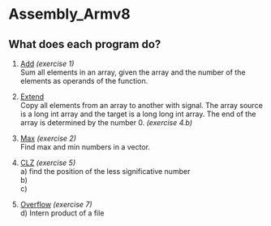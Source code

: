# Assembly_Armv8

## What does each program do? 

1. [Add](https://github.com/Jumaruba/Assembly_Armv8/tree/master/Add)  _(exercise 1)_    
    Sum all elements in an array, given the array and the number of the elements as operands of the function.
    
2. [Extend](https://github.com/Jumaruba/Assembly_Armv8/tree/master/Extend)  
    Copy all elements from an array to another with signal. The array source is a long int array and the target is a long long int array. The end of the array is determined by the number 0. _(exercise 4.b)_

3. [Max](https://github.com/Jumaruba/Assembly_Armv8/tree/master/Max) _(exercise 2)_      
    Find max and min numbers in a vector. 

4. [CLZ](https://github.com/Jumaruba/Assembly_Armv8/tree/master/CLZ) _(exercise 5)_   
      a) find the position of the less significative number  
      b)   
      c)   
      
5. [Overflow](https://github.com/Jumaruba/Assembly_Armv8/tree/master/Overflow) _(exercise 7)_   
    d) Intern product of a file
